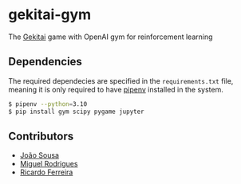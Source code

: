 # gekitai-gym

The [Gekitai](https://boardgamegeek.com/boardgame/295449/gekitai) game with
OpenAI gym for reinforcement learning

## Dependencies

The required dependecies are specified in the `requirements.txt` file, meaning
it is only required to have [pipenv](https://pipenv.pypa.io/en/latest/)
installed in the system.

```bash
$ pipenv --python=3.10
$ pip install gym scipy pygame jupyter
```

## Contributors

- [João Sousa](mailto:up201904739@edu.fc.up.pt)
- [Miguel Rodrigues](mailto:up201906042@edu.fe.up.pt)
- [Ricardo Ferreira](mailto:up201907835@edu.fe.up.pt)

